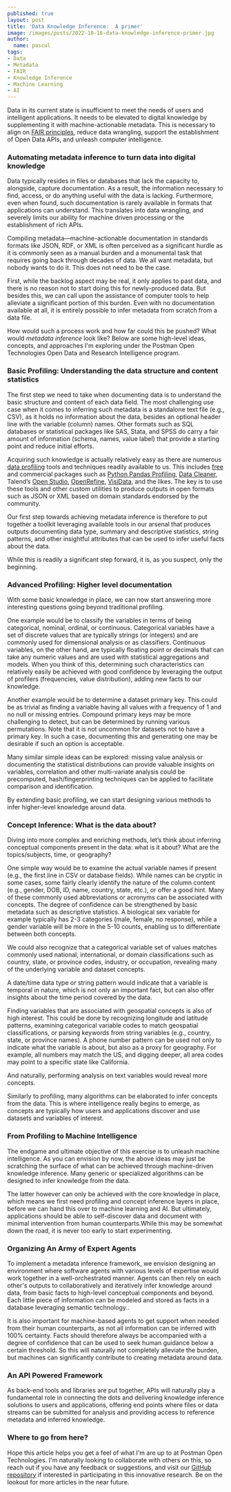 ```yaml
---
published: true
layout: post
title: 'Data Knowledge Inference:  A primer'
image: /images/posts/2022-10-16-data-knowledge-inference-primer.jpg
author:
  name: pascal
tags:
- Data
- Metadata
- FAIR
- Knowledge Inference
- Machine Learning
- AI
---
```


<p>
Data in its current state is insufficient to meet the needs of users and intelligent applications. It needs to be elevated to digital knowledge by supplementing it with machine-actionable metadata. This is necessary to align on <a href="https://www.go-fair.org/fair-principles/" target="_blank">FAIR principles</a>, reduce data wrangling, support the establishment of Open Data APIs, and unleash computer intelligence.
</p>

<h3>Automating metadata inference to turn data into digital knowledge</h3>
<p>
Data typically resides in files or databases that lack the capacity to, alongside, capture documentation. As a result, the information necessary to find, access, or do anything useful with the data is lacking. Furthermore, even when found, such documentation is rarely available in formats that applications can understand. This translates into data wrangling, and severely limits our ability for machine driven processing or the establishment of rich APIs.
</p>
<p>
Compiling metadata—machine-actionable documentation in standards formats like JSON, RDF, or XML is often perceived as a significant hurdle as it is commonly seen as a manual burden and a monumental task that requires going back through decades of data. We all want metadata, but nobody wants to do it. This does not need to be the case. 
</p>
<p>
First, while the backlog aspect may be real, it only applies to past data, and there is no reason not to start doing this for newly-produced data. But besides this, we can call upon the assistance of computer tools to help alleviate a significant portion of this burden. Even with no documentation available at all, it is entirely possible to infer metadata from scratch from a data file. 
</p>
<p>
How would such a process work and how far could this be pushed? What would <i>metadata inference</i> look like? Below are some high-level ideas, concepts, and approaches I'm exploring under the Postman Open Technologies Open Data and Research Intelligence program.
</p>

<h3>Basic Profiling: Understanding the data structure and content statistics</h3>
<p>
The first step we need to take when documenting data is to understand the basic structure and content of each data field. The most challenging use case when it comes to inferring such metadata is a standalone text file (e.g., CSV), as it holds no information about the data, besides an optional header line with the variable (column) names. Other formats such as SQL databases or statistical packages like SAS, Stata, and SPSS do carry a fair amount of information (schema, names, value label) that provide a starting point and reduce initial efforts.
</p>
<p>
Acquiring such knowledge is actually relatively easy as there are numerous <a href="https://en.wikipedia.org/wiki/Data_profiling" target="_blank">data profiling</a> tools and techniques readily available to us. This includes <a href="https://hevodata.com/learn/data-profiling-tools" target="_blank">free</a> and commercial packages such as <a href="https://pandas-profiling.ydata.ai/docs/master/" target="_blank">Python Pandas Profiling</a>, <a href="https://datacleaner.github.io/" target="_blank">Data Cleaner</a>, Talend’s <a href="https://www.talend.com/products/talend-open-studio/" target="_blank">Open Studio</a>, <a href="https://openrefine.org/" target="_blank">OpenRefine</a>, <a href="https://www.visidata.org/" target="_blank">VisiData</a>, and the likes. The key is to use these tools and other custom utilities to produce outputs in open formats such as JSON or XML based on domain standards endorsed by the community.
</p>
<p>
Our first step towards achieving metadata inference is therefore to put together a toolkit leveraging available tools in our arsenal that produces outputs documenting data type, summary and descriptive statistics, string patterns, and other insightful attributes that can be used to infer useful facts about the data. 
</p>
<p>
While this is readily a significant step forward, it is, as you suspect, only the beginning.
</p>


<h3>Advanced Profiling: Higher level documentation</h3>
<p>
With some basic knowledge in place, we can now start answering more interesting questions going beyond traditional profiling. 
</p>
<p>
One example would be to classify the variables in terms of being categorical, nominal, ordinal, or continuous. Categorical variables have a set of discrete values that are typically strings (or integers) and are commonly used for dimensional analysis or as classifiers. Continuous variables, on the other hand, are typically floating point or decimals that can take any numeric values and are used with statistical aggregations and models. When you think of this, determining such characteristics can relatively easily be achieved with good confidence by leveraging the output of profilers (frequencies, value distribution), adding new facts to our knowledge.
</p>
<p>
Another example would be to determine a dataset primary key. This could be as trivial as finding a variable having all values with a frequency of 1 and no null or missing entries. Compound primary keys may be more challenging to detect, but can be determined by running various permutations. Note that it is not uncommon for datasets not to have a primary key. In such a case, documenting this and generating one may be desirable if such an option is acceptable.
</p>
<p>
Many similar simple ideas can be explored: missing value analysis or documenting the statistical distributions can provide valuable insights on variables, correlation and other multi-variate analysis could be precomputed, hash/fingerprinting techniques can be applied to facilitate comparison and identification.
</p>
<p>
By extending basic profiling, we can start designing various methods to infer higher-level knowledge around data.
</p>

<h3>Concept Inference: What is the data about?</h3>
<p>
Diving into more complex and enriching methods, let’s think about inferring conceptual components present in the data: what is it about? What are the topics/subjects, time, or geography? 
</p>
<p>
One simple way would be to examine the actual variable names if present (e.g., the first line in CSV or database fields). While names can be cryptic in some cases, some fairly clearly identify the nature of the column content (e.g., gender, DOB, ID, name, country, state, etc.), or offer a good hint. Many of these commonly used abbreviations or acronyms can be associated with concepts. The degree of confidence can be strengthened by basic metadata such as descriptive statistics. A biological sex variable for example typically has 2-3 categories (male, female, no response), while a gender variable will be more in the 5-10 counts, enabling us to differentiate between both concepts.
</p>
<p>
We could also recognize that a categorical variable set of values matches commonly used national, international, or domain classifications such as country, state, or province codes, industry, or occupation, revealing many of the underlying variable and dataset concepts.
</p>
<p>
A date/time data type or string pattern would indicate that a variable is temporal in nature, which is not only an important fact, but can also offer insights about the time period covered by the data.
</p>
<p>
Finding variables that are associated with geospatial concepts is also of high interest. This could be done by recognizing longitude and latitude patterns, examining categorical variable codes to match geospatial classifications, or parsing keywords from string variables (e.g., country, state, or province names). A phone number pattern can be used not only to indicate what the variable is about, but also as a proxy for geography. For example, all numbers may match the US, and digging deeper, all area codes may point to a specific state like California. 
</p>
<p>
And naturally, performing analysis on text variables would reveal more concepts.
</p>
<p>
Similarly to profiling, many algorithms can be elaborated to infer concepts from the data. This is where intelligence really begins to emerge, as concepts are typically how users and applications discover and use datasets and variables of interest.
</p>

<h3>From Profiling to Machine Intelligence</h3>
<p>
The endgame and ultimate objective of this exercise is to unleash machine intelligence.  As you can envision by now, the above ideas may just be scratching the surface of what can be achieved through machine-driven knowledge inference. Many generic or specialized algorithms can be designed to infer knowledge from the data. 
</p>
<p>
The latter however can only be achieved with the core knowledge in place, which means we first need profiling and concept inference layers in place, before we can hand this over to machine learning and AI. But ultimately, applications should be able to self-discover data and document with minimal intervention from human counterparts.While this may be somewhat down the road, it is never too early to start experimenting.
</p>

<h3>Organizing An Army of Expert Agents</h3>
<p>
To implement a metadata inference framework, we envision designing an environment where software agents with various levels of expertise would work together in a well-orchestrated manner. Agents can then rely on each other's outputs to collaboratively and iteratively infer knowledge around data, from basic facts to high-level conceptual components and beyond. Each little piece of information can be modeled and stored as facts in a database leveraging semantic technology..
</p>
<p>
It is also important for machine-based agents to get support when needed from their human counterparts, as not all information can be inferred with 100% certainty. Facts should therefore always be accompanied with a degree of confidence that can be used to seek human guidance below a certain threshold. So this will naturally not completely alleviate the burden, but machines can significantly contribute to creating metadata around data.
</p>


<h3>An API Powered Framework</h3>
<p>
As  back-end tools and libraries are put together, APIs will naturally play a fundamental role in connecting the dots and delivering knowledge inference solutions to users and applications, offering end points where files or data streams can be submitted for analysis and providing access to reference metadata and inferred knowledge.
</p>

<h3>Where to go from here?</h3>
<p>
Hope this article helps you get a feel of what I'm are up to at Postman Open Technologies.
I'm naturally looking to collaborate with others on this, so reach out if you have any feedback or suggestions, and visit our <a href="https://github.com/postman-open-technologies/opendata-knowledge-inference" target="_blank">GitHub repository</a> if interested in participating in this innovative research. Be on the lookout for more articles in the near future.
</p>



